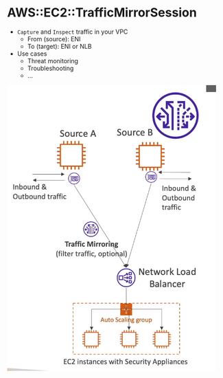# AWS::EC2::TrafficMirrorSession

- `Capture` and `Inspect` traffic in your VPC
  - From (source): ENI
  - To (target): ENI or NLB
- Use cases
  - Threat monitoring
  - Troubleshooting
  - ...

![Traffic Mirroring](../../../images/vpc-traffic-mirroring.png)
